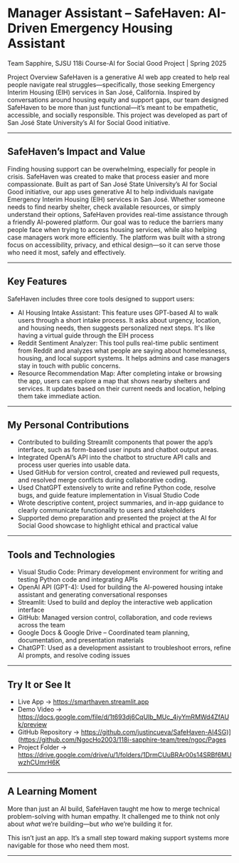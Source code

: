 # Manager Assistant – SafeHaven: AI-Driven Emergency Housing Assistant
Team Sapphire, SJSU 118i Course-AI for Social Good Project | Spring 2025

Project Overview 
SafeHaven is a generative AI web app created to help real people navigate real struggles—specifically, those seeking Emergency Interim Housing (EIH) services in San José, California. Inspired by conversations around housing equity and support gaps, our team designed SafeHaven to be more than just functional—it’s meant to be empathetic, accessible, and socially responsible. This project was developed as part of San José State University’s AI for Social Good initiative.

---

## SafeHaven’s Impact and Value
Finding housing support can be overwhelming, especially for people in crisis. SafeHaven was created to make that process easier and more compassionate. Built as part of San José State University’s AI for Social Good initiative, our app uses generative AI to help individuals navigate Emergency Interim Housing (EIH) services in San José. Whether someone needs to find nearby shelter, check available resources, or simply understand their options, SafeHaven provides real-time assistance through a friendly AI-powered platform. Our goal was to reduce the barriers many people face when trying to access housing services, while also helping case managers work more efficiently. The platform was built with a strong focus on accessibility, privacy, and ethical design—so it can serve those who need it most, safely and effectively.

---

## Key Features

SafeHaven includes three core tools designed to support users:
- AI Housing Intake Assistant: This feature uses GPT-based AI to walk users through a short intake process. It asks about urgency, location, and housing needs, then suggests personalized next steps. It's like having a virtual guide through the EIH process
- Reddit Sentiment Analyzer: This tool pulls real-time public sentiment from Reddit and analyzes what people are saying about homelessness, housing, and local support systems. It helps admins and case managers stay in touch with public concerns.
- Resource Recommendation Map: After completing intake or browsing the app, users can explore a map that shows nearby shelters and services. It updates based on their current needs and location, helping them take immediate action.

---

## My Personal Contributions

- Contributed to building Streamlit components that power the app’s interface, such as form-based user inputs and chatbot output areas.
- Integrated OpenAI’s API into the chatbot to structure API calls and process user queries into usable data.
- Used GitHub for version control, created and reviewed pull requests, and resolved merge conflicts during collaborative coding.
- Used ChatGPT extensively to write and refine Python code, resolve bugs, and guide feature implementation in Visual Studio Code
- Wrote descriptive content, project summaries, and in-app guidance to clearly communicate functionality to users and stakeholders
- Supported demo preparation and presented the project at the AI for Social Good showcase to highlight ethical and practical value


---

## Tools and Technologies

- Visual Studio Code: Primary development environment for writing and testing Python code and integrating APIs
- OpenAI API (GPT-4): Used for building the AI-powered housing intake assistant and generating conversational responses
- Streamlit: Used to build and deploy the interactive web application interface
- GitHub: Managed version control, collaboration, and code reviews across the team
- Google Docs & Google Drive – Coordinated team planning, documentation, and presentation materials
- ChatGPT: Used as a development assistant to troubleshoot errors, refine AI prompts, and resolve coding issues


---

## Try It or See It

- Live App → https://smarthaven.streamlit.app 
- Demo Video → https://docs.google.com/file/d/1t693dj6CqUlb_MUc_4iyYmRMWd4ZfAUk/preview  
- GitHub Repository → https://github.com/justincueva/SafeHaven-AI4SG)](https://github.com/NgocHo2003/118i-sapphire-team/tree/ngoc/Pages
- Project Folder → https://drive.google.com/drive/u/1/folders/1DrmCUuBRAr00s14SRBf6MUwzhCUmrH6K

---

## A Learning Moment

More than just an AI build, SafeHaven taught me how to merge technical problem-solving with human empathy. It challenged me to think not only about *what* we’re building—but *who* we’re building it for.

This isn’t just an app. It’s a small step toward making support systems more navigable for those who need them most.

---
